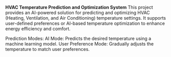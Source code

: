 **HVAC Temperature Prediction and Optimization System**
This project provides an AI-powered solution for predicting and optimizing HVAC (Heating, Ventilation, and Air Conditioning) temperature settings. 
It supports user-defined preferences or AI-based temperature optimization to enhance energy efficiency and comfort.

Prediction Modes:
AI Mode: Predicts the desired temperature using a machine learning model.
User Preference Mode: Gradually adjusts the temperature to match user preferences.

